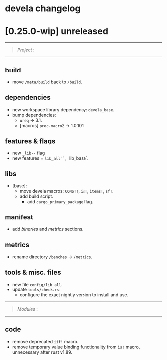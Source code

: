 # devela changelog

[0.25.0-wip] unreleased
=======================

-----------
> *Project* :
-----------

## build
- move `/meta/build` back to `/build`.

## dependencies
- new workspace library dependency: `devela_base`.
- bump dependencies:
  - `ureq` → 3.1.
  - [macros] `proc-macro2` → 1.0.101.

## features & flags
- new `_lib··` flag
- new features = `lib_all``, `lib_base`.

## libs
- [base]:
  - move devela macros: `CONST!`, `is!`, `items!`, `sf!`.
  - add build script.
    - add `cargo_primary_package` flag.

## manifest
- add *binaries* and *metrics* sections.

## metrics
- rename directory `/benches` → `/metrics`.

## tools & misc. files
- new file `config/lib_all`.
- update `tools/check.rs`:
  - configure the exact nightly version to install and use.


-----------
> *Modules* :
-----------

## code
- remove deprecated `iif!` macro.
- remove temporary value binding functionality from `is!` macro, unnecessary after rust v1.89.


[0.25.0]: https://github.com/andamira/devela/releases/tag/v0.25.0
